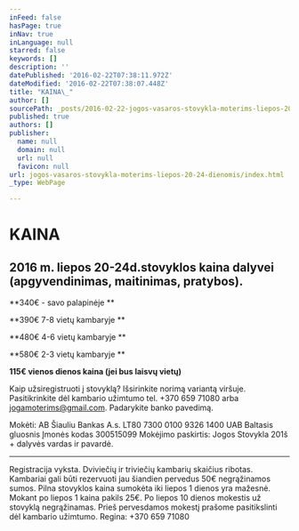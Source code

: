 ```yaml
---
inFeed: false
hasPage: true
inNav: true
inLanguage: null
starred: false
keywords: []
description: ''
datePublished: '2016-02-22T07:38:11.972Z'
dateModified: '2016-02-22T07:38:07.448Z'
title: "KAINA\_"
author: []
sourcePath: _posts/2016-02-22-jogos-vasaros-stovykla-moterims-liepos-20-24-dienomis.md
published: true
authors: []
publisher:
  name: null
  domain: null
  url: null
  favicon: null
url: jogos-vasaros-stovykla-moterims-liepos-20-24-dienomis/index.html
_type: WebPage

---
```

# KAINA 

## 2016 m. liepos 20-24d.stovyklos kaina dalyvei (apgyvendinimas, maitinimas, pratybos).

**340€ - savo palapinėje **

**390€ 7-8 vietų kambaryje **

**480€ 4-6 vietų kambaryje **

**580€ 2-3 vietų kambaryje **

**115€ vienos dienos kaina (jei bus laisvų vietų)**

Kaip užsiregistruoti į stovyklą? Išsirinkite norimą variantą viršuje. Pasitikrinkite dėl kambario užimtumo tel.
+370 659 71080 arba jogamoterims@gmail.com. Padarykite banko pavedimą. 

Mokėti: AB Šiauliu Bankas A.s. LT80 7300 0100 9326 1400 
UAB Baltasis gluosnis
Įmonės kodas 300515099
Mokėjimo paskirtis: 
Jogos Stovykla 201š + dalyvės vardas ir pavardė.

****

Registracija vyksta.
Dviviečių ir triviečių kambarių skaičius ribotas.
Kambariai gali būti rezervuoti jau šiandien pervedus 50€ negrąžinamos sumos. Pilna stovyklos kaina sumokėta iki liepos 1 dienos yra mažesnė. Mokant po liepos 1 kaina pakils 25€. Po liepos 10 dienos mokestis už stovyklą negrąžinamas.
Prieš pervesdamos mokestį prašome pasitikslinti dėl kambario užimtumo. 
Regina: +370 659 71080